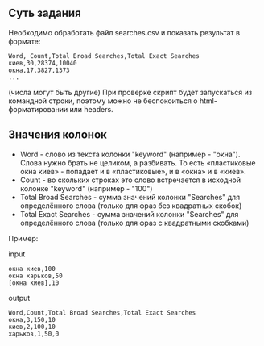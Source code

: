 Суть задания
------------

Необходимо обработать файл searches.csv и показать результат в формате:

```
Word, Count,Total Broad Searches,Total Exact Searches
киев,30,28374,10040
окна,17,3827,1373
...
```

(числа могут быть другие)
При проверке скрипт будет запускаться из командной строки, поэтому можно не беспокоиться о html-форматировании или headers.

Значения колонок
----------------

* Word - слово из текста колонки "keyword" (например - "окна"). Слова нужно брать не целиком, а разбивать. То есть «пластиковые окна киев» - попадает и в «пластиковые», и в «окна» и в «киев».
* Count - во скольких строках это слово встречается в исходной колонке "keyword" (например - "100")
* Total Broad Searches - сумма значений колонки "Searches" для определённого слова (только для фраз без квадратных скобок)
* Total Exact Searches - сумма значений колонки "Searches" для определённого слова (только для фраз с квадратными скобками)


Пример:

input
```
окна киев,100
окна харьков,50
[окна киев],10
```

output
```
Word,Count,Total Broad Searches,Total Exact Searches
окна,3,150,10
киев,2,100,10
харьков,1,50,0
```